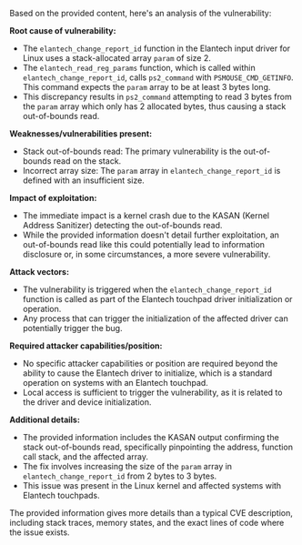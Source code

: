 Based on the provided content, here's an analysis of the vulnerability:

**Root cause of vulnerability:**
- The `elantech_change_report_id` function in the Elantech input driver for Linux uses a stack-allocated array `param` of size 2.
- The `elantech_read_reg_params` function, which is called within `elantech_change_report_id`, calls `ps2_command` with `PSMOUSE_CMD_GETINFO`. This command expects the `param` array to be at least 3 bytes long.
- This discrepancy results in `ps2_command` attempting to read 3 bytes from the `param` array which only has 2 allocated bytes, thus causing a stack out-of-bounds read.

**Weaknesses/vulnerabilities present:**
- Stack out-of-bounds read: The primary vulnerability is the out-of-bounds read on the stack.
- Incorrect array size: The `param` array in `elantech_change_report_id` is defined with an insufficient size.

**Impact of exploitation:**
- The immediate impact is a kernel crash due to the KASAN (Kernel Address Sanitizer) detecting the out-of-bounds read.
- While the provided information doesn't detail further exploitation, an out-of-bounds read like this could potentially lead to information disclosure or, in some circumstances, a more severe vulnerability.

**Attack vectors:**
- The vulnerability is triggered when the `elantech_change_report_id` function is called as part of the Elantech touchpad driver initialization or operation.
- Any process that can trigger the initialization of the affected driver can potentially trigger the bug.

**Required attacker capabilities/position:**
- No specific attacker capabilities or position are required beyond the ability to cause the Elantech driver to initialize, which is a standard operation on systems with an Elantech touchpad.
- Local access is sufficient to trigger the vulnerability, as it is related to the driver and device initialization.

**Additional details:**
- The provided information includes the KASAN output confirming the stack out-of-bounds read, specifically pinpointing the address, function call stack, and the affected array.
- The fix involves increasing the size of the `param` array in `elantech_change_report_id` from 2 bytes to 3 bytes.
- This issue was present in the Linux kernel and affected systems with Elantech touchpads.

The provided information gives more details than a typical CVE description, including stack traces, memory states, and the exact lines of code where the issue exists.